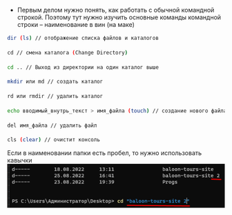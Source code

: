 
- Первым делом нужно понять, как работать с обычной командной строкой. Поэтому тут нужно изучить основные команды командной строки – наименование в вин (на маке)

```bash
dir (ls) // отображение списка файлов и каталогов

cd // смена каталога (Change Directory)

cd .. // Выход из директории на один каталог выше

mkdir или md // создать каталог

rd или rmdir // удалить каталог

echo вводимый_внутрь_текст > имя_файла (touch) // создание нового файла (с текстом внутри)

del имя_файла // удалить файл

cls (clear) // очистит консоль
```

Если в наименовании папки есть пробел, то нужно использовать кавычки
![](_png/Pasted%20image%2020220908084500.png)